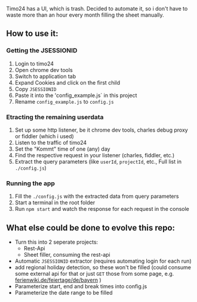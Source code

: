 Timo24 has a UI, which is trash. 
Decided to automate it, so i don't have to waste more than an hour every month filling the sheet manually.

## How to use it:

### Getting the JSESSIONID
1. Login to timo24
1. Open chrome dev tools
1. Switch to application tab 
1. Expand Cookies and click on the first child
1. Copy `JSESSIONID`
1. Paste it into the 'config_example.js` in this project
1. Rename `config_example.js` to `config.js`

### Etracting the remaining userdata
1. Set up some http listener, be it chrome dev tools, charles debug proxy or fiddler (which i used)
1. Listen to the traffic of timo24
1. Set the "Kommt" time of one (any) day
1. Find the respective request in your listener (charles, fiddler, etc.)
1. Extract the query parameters (like `userId`, `projectId`, etc., Full list in `./config.js`)

### Running the app
1. Fill the `./config.js` with the extracted data from query parameters
1. Start a terminal in the root folder
1. Run `npm start` and watch the response for each request in the console

## What else could be done to evolve this repo:
- Turn this into 2 seperate projects: 
  - Rest-Api
  - Sheet filler, consuming the rest-api
- Automatic `JSESSIONID` extractor (requires automating login for each run)
- add regional holiday detection, so these won't be filled (could consume some external api for that or just `GET` those from some page, e.g. [ferienwiki.de/feiertage/de/bayern](ferienwiki.de/feiertage/de/bayern) )
- Parameterize start, end and break times into config.js
- Parameterize the date range to be filled
